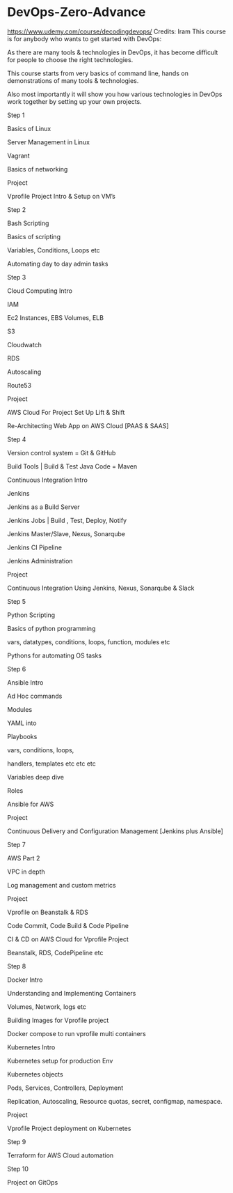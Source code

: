 # DevOps-Zero-Advance

https://www.udemy.com/course/decodingdevops/
Credits: Iram
This course is for anybody who wants to get started with DevOps:

As there are many tools & technologies in DevOps, it has become difficult for people to choose the right technologies.



This course starts from very basics of command line, hands on demonstrations of many tools & technologies.

Also most importantly it will show you how various technologies in DevOps work together by setting up your own projects.



Step 1

Basics of Linux

Server Management in Linux

Vagrant

Basics of networking

Project

Vprofile Project Intro & Setup on VM’s



Step 2

Bash Scripting

Basics of scripting

Variables, Conditions, Loops etc

Automating day to day admin tasks



Step 3

Cloud Computing Intro

IAM

Ec2 Instances, EBS Volumes, ELB

S3

Cloudwatch

RDS

Autoscaling

Route53

Project

AWS Cloud For Project Set Up Lift & Shift

Re-Architecting Web App on AWS Cloud [PAAS & SAAS]



Step 4

Version control system = Git & GitHub

Build Tools | Build & Test Java Code = Maven

Continuous Integration Intro

Jenkins

Jenkins as a Build Server

Jenkins Jobs | Build , Test, Deploy, Notify

Jenkins Master/Slave, Nexus, Sonarqube

Jenkins CI Pipeline

Jenkins Administration

Project

Continuous Integration Using Jenkins, Nexus, Sonarqube & Slack


Step 5

Python Scripting

Basics of python programming

vars, datatypes, conditions, loops, function, modules etc

Pythons for automating OS tasks


Step 6

Ansible Intro

Ad Hoc commands

Modules

YAML into

Playbooks

vars, conditions, loops,

handlers, templates etc etc etc

Variables deep dive

Roles

Ansible for AWS

Project

Continuous Delivery and Configuration Management [Jenkins plus Ansible]


Step 7

AWS Part 2

VPC in depth

Log management and custom metrics

Project

Vprofile on Beanstalk & RDS

Code Commit, Code Build & Code Pipeline

CI & CD on AWS Cloud for Vprofile Project

Beanstalk, RDS, CodePipeline etc



Step 8

Docker Intro

Understanding and Implementing Containers

Volumes, Network, logs etc

Building Images for Vprofile project

Docker compose to run vprofile multi containers

Kubernetes Intro

Kubernetes setup for production Env

Kubernetes objects

Pods, Services, Controllers, Deployment

Replication, Autoscaling, Resource quotas, secret, configmap, namespace.


Project

Vprofile Project deployment on Kubernetes



Step 9

Terraform for AWS Cloud automation



Step 10

Project on GitOps
